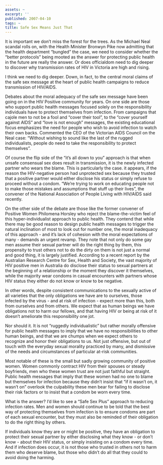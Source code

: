 ```yaml
---
assets: ~
excerpt: ''
published: 2007-04-10
tags: ~
title: Safe Sex Means Just That
---
```

It is important we don’t miss the forest for the trees. As the Michael
Neal scandal rolls on, with the Health Minister Bronwyn Pike now
admitting that the health department “bungled” the case, we need to
consider whether the “better protocols” being mooted as the answer for
protecting public health in the future are really the answer. Or does
officialdom need to dig deeper to discover why transmission rates of HIV
in Victoria are high and rising.

I think we need to dig deeper. Down, in fact, to the central moral
claims of the safe sex message at the heart of public health campaigns
to reduce transmission of HIV/AIDS.

Debates about the moral adequacy of the safe sex message have been going
on in the HIV Positive community for years. On one side are those who
support public health messages focused solely on the responsibility
individuals have to protect themselves from infection. From campaigns
that cajole men to not be a fool and “cover their tool”, to the “cover
yourself against AIDS” and “love is not enough” messages, the existing
educational focus emphasizes the need for people who wish to avoid
infection to watch their own backs. Commented the CEO of the Victorian
AIDS Council on the Neal case: “Without wishing to sound like the last
of the rugged individualists, people do need to take the responsibility
to protect themselves”.

Of course the flip side of the “it’s all down to you” approach is that
when unsafe consensual sex does result in transmission, it is the newly
infected partner who wears the blame. This is particularly the case. it
appears, if the reason the HIV-negative person had unprotected sex
because they trusted that a positive partner would either disclose his
status or simply refuse to proceed without a condom. “We’re trying to
work on educating people not to make those mistakes and assumptions that
stuff up their lives”, the convener of the National Association of
People Living with HIV/AIDS said recently.

On the other side of the debate are those like the former convener of
Positive Women Philomena Horsley who reject the blame-the-victim feel of
this hyper-individualist approach to public health. They contend that
while there may be good reason to design public health messages to
trigger the natural inclination of most to look out for number one, the
moral inadequacy of this approach - and it’s lack of cohesion with the
moral expectations of many - demands an urgent revamp. They note that
not only do some gay men assume their sexual partner will do the right
thing by them, this propensity to trust others not to do the dirty on
them is not just a normal and good thing, it is largely justified.
According to a recent report by the Australian Research Centre for Sex,
Health and Society, the vast majority of HIV positive men in Australia
do disclose their status to sexual partners at the beginning of a
relationship or the moment they discover it themselves, while the
majority wear condoms in casual encounters with partners whose HIV
status they either do not know or know to be negative.

In other words, despite consistent communications to the sexually active
of all varieties that the only obligations we have are to ourselves,
those infected by the virus - and at risk of infection - expect more
than this, both from ourselves and from others. We expect that as human
beings we have obligations not to harm our fellows, and that having HIV
or being at risk of it doesn’t ameliorate this responsibility one jot.

Nor should it. It is not “ruggedly individualistic” but rather morally
offensive for public health messages to imply that we have no
responsibilities to other human beings, and that we are chumps when we
expect others to recognize and honor their obligations to us. Not just
offensive, but out of touch with the everyday sexual morality practiced
by many, and dismissive of the needs and circumstances of particular
at-risk communities.

Most notable of these is the small but sadly growing community of
positive women. Women commonly contract HIV from their spouses or steady
boyfriends, men who these women trust are not just faithful but
straight. Public health messages that imply that these women had no one
to blame but themselves for infection because they didn’t insist that
“if it wasn’t on, it wasn’t on” overlook the culpability these men bear
for failing to disclose their risk factors or to insist that a condom be
worn every time.

What is the answer? I’d like to see a “Safe Sex Plus” approach to
reducing infection rates. Men and women should continue to be told that
the best way of protecting themselves from infection is to ensure
condoms are part of each sexual encounter, but they must also be
reminded of their obligation to do the right thing by others.

If individuals know they are or might be positive, they have an
obligation to protect their sexual partner by either disclosing what
they know - or don’t know - about their HIV status, or simply insisting
on a condom every time. And if infection does occur, it is not those who
trusted in others not to harm them who deserve blame, but those who
didn’t do all that they could to avoid doing the harming.